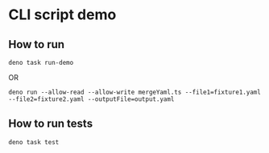 # CLI script demo

## How to run

```shell
deno task run-demo
```

OR

```shell
deno run --allow-read --allow-write mergeYaml.ts --file1=fixture1.yaml --file2=fixture2.yaml --outputFile=output.yaml
```

## How to run tests

```shell
deno task test
```
